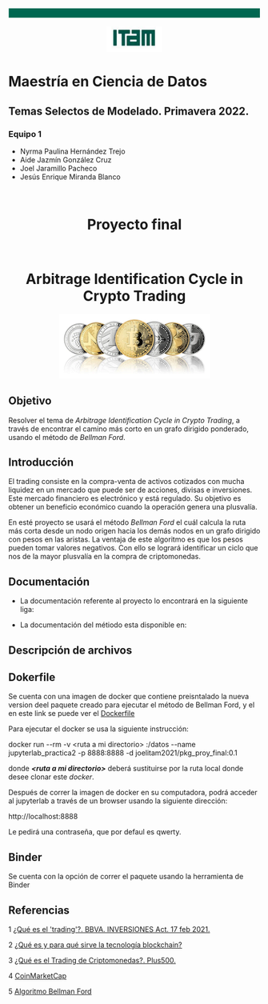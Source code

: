 <p align = "center">
    <img src="img/cinta.png" />
</p>
<p align = "center">
    <img src="img/logo_itam.png" />
</p>

# **Maestría en Ciencia de Datos**
## Temas Selectos de Modelado. Primavera 2022.

### **Equipo 1** 

- Nyrma Paulina Hernández Trejo
- Aide Jazmín González Cruz
- Joel Jaramillo Pacheco
- Jesús Enrique Miranda Blanco

<br>

<div align="center"><h1>Proyecto final</h1><br><h1>Arbitrage Identification Cycle in Crypto Trading</h1></div>
<p align = "center">
    <img src="img/crypto.png" />
</p>


## Objetivo

Resolver el tema de *Arbitrage Identification Cycle in Crypto Trading*, a través de encontrar  el camino más corto en un grafo dirigido ponderado, usando el método de *Bellman Ford*.

## Introducción

El trading consiste en la compra-venta de activos cotizados con mucha liquidez en un mercado que puede ser de acciones, divisas e inversiones. Este mercado financiero es electrónico y está regulado. Su objetivo es obtener un beneficio económico cuando la operación genera una plusvalía.

En esté proyecto se usará el método *Bellman Ford* el cuál calcula la ruta más corta desde un nodo origen hacia los demás nodos en un grafo dirigido con pesos en las aristas. La ventaja de este algoritmo es que los pesos pueden tomar valores negativos. Con ello se logrará identificar un ciclo que nos de la mayor plusvalía en la compra de criptomonedas.

## Documentación

- La documentación referente al proyecto lo encontrará en la siguiente liga:


- La documentación del métiodo esta disponible en:



## Descripción de archivos

## Dokerfile
Se cuenta con una imagen de docker que contiene preisntalado la nueva version deel paquete creado para ejecutar el método de Bellman Ford, y el en este link se puede ver el [Dockerfile](https://github.com/joelitam2021/Opt_avanzada_proy_final/dockerfiles/pkg/Dockerfile)

Para ejecutar el docker se usa la siguiente instrucción:

docker run --rm -v \<ruta a mi directorio\> :/datos --name jupyterlab_practica2 -p 8888:8888 -d joelitam2021/pkg_proy_final:0.1

donde ***\<ruta a mi directorio\>*** deberá sustituirse por la ruta local donde desee clonar este *docker*.

Después de correr la imagen de docker en su computadora, podrá acceder al jupyterlab a través de un browser usando la siguiente dirección:

http://localhost:8888

Le pedirá una contraseña, que por defaul es qwerty.

## Binder

Se cuenta con la opción de correr el paquete usando la herramienta de Binder



## Referencias

1 [¿Qué es el 'trading'?. BBVA. INVERSIONES Act. 17 feb 2021.](https://www.bbva.com/es/que-es-trading-que-hace-falta-para-operar/)

2 [¿Qué es y para qué sirve la tecnología blockchain?](https://www.solunion.cl/blog/que-es-y-para-que-sirve-la-tecnologia-blockchain/)

3 [¿Qué es el Trading de Criptomonedas?. Plus500.](https://www.plus500.com/es-ES/Trading/CryptoCurrencies/What-Is-Cryptocurrency-Trading~3)

4 [CoinMarketCap](https://coinmarketcap.com/es/all/views/all/)

5 [Algoritmo Bellman Ford](https://www.programiz.com/dsa/bellman-ford-algorithm)
